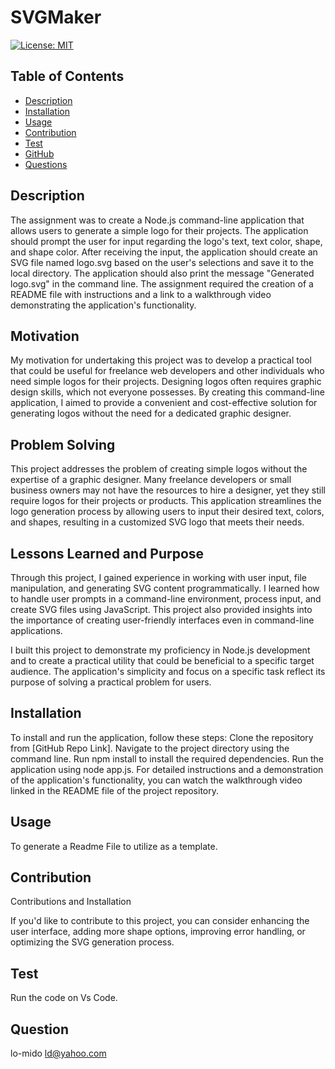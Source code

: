 # SVGMaker
    
  [![License: MIT](https://img.shields.io/badge/License-MIT-yellow.svg)](https://opensource.org/licenses/MIT)

  ## Table of Contents
    
  - [Description](#description)  
  - [Installation](#installation)
  - [Usage](#usage)
  - [Contribution](#contribution)
  - [Test](#test)
  - [GitHub](#gitHub)
  - [Questions](#questions)

  ## Description
 The assignment was to create a Node.js command-line application that allows users to generate a simple logo for their projects. The application should prompt the user for input regarding the logo's text, text color, shape, and shape color. After receiving the input, the application should create an SVG file named logo.svg based on the user's selections and save it to the local directory. The application should also print the message "Generated logo.svg" in the command line. The assignment required the creation of a README file with instructions and a link to a walkthrough video demonstrating the application's functionality.
## Motivation
My motivation for undertaking this project was to develop a practical tool that could be useful for freelance web developers and other individuals who need simple logos for their projects. Designing logos often requires graphic design skills, which not everyone possesses. By creating this command-line application, I aimed to provide a convenient and cost-effective solution for generating logos without the need for a dedicated graphic designer.
 ## Problem Solving
This project addresses the problem of creating simple logos without the expertise of a graphic designer. Many freelance developers or small business owners may not have the resources to hire a designer, yet they still require logos for their projects or products. This application streamlines the logo generation process by allowing users to input their desired text, colors, and shapes, resulting in a customized SVG logo that meets their needs.
## Lessons Learned and Purpose
Through this project, I gained experience in working with user input, file manipulation, and generating SVG content programmatically. I learned how to handle user prompts in a command-line environment, process input, and create SVG files using JavaScript. This project also provided insights into the importance of creating user-friendly interfaces even in command-line applications.

I built this project to demonstrate my proficiency in Node.js development and to create a practical utility that could be beneficial to a specific target audience. The application's simplicity and focus on a specific task reflect its purpose of solving a practical problem for users.
  ## Installation 
 To install and run the application, follow these steps:
Clone the repository from [GitHub Repo Link].
Navigate to the project directory using the command line.
Run npm install to install the required dependencies.
Run the application using node app.js.
For detailed instructions and a demonstration of the application's functionality, you can watch the walkthrough video linked in the README file of the project repository.
  ## Usage
  To generate a Readme File to utilize as a template. 
  ## Contribution
 Contributions and Installation

If you'd like to contribute to this project, you can consider enhancing the user interface, adding more shape options, improving error handling, or optimizing the SVG generation process. 
  ## Test
  Run the code on Vs Code. 
  ## Question
  lo-mido
  ld@yahoo.com

  
  